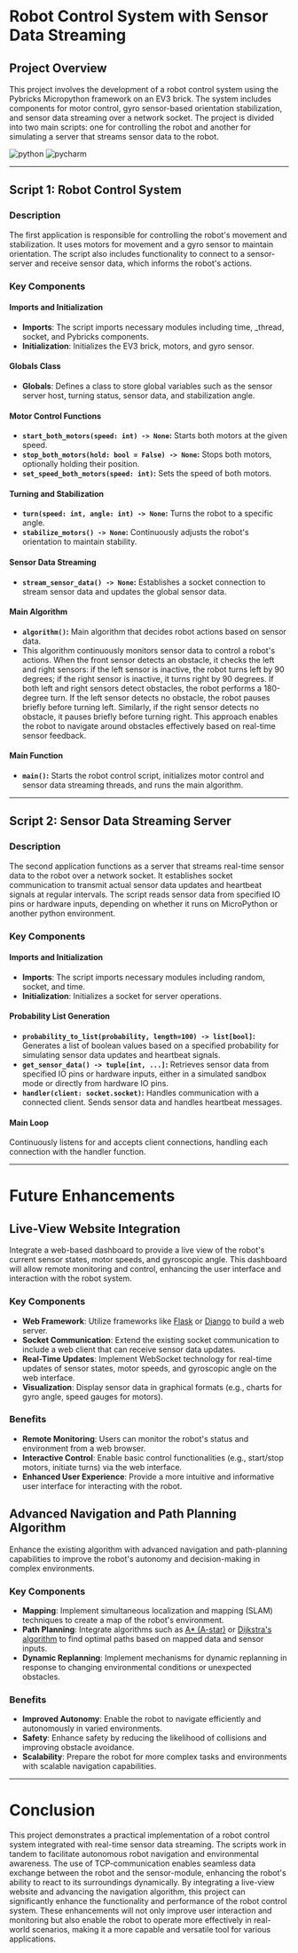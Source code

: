 # Robot Control System with Sensor Data Streaming
## Project Overview
This project involves the development of a robot control system using the Pybricks Micropython framework on an EV3 
brick. The system includes components for motor control, gyro sensor-based orientation stabilization, and sensor data 
streaming over a network socket. The project is divided into two main scripts: one for controlling the robot and another
for simulating a server that streams sensor data to the robot.

![python](https://img.shields.io/badge/MicroPython-14354C?style=for-the-badge&logo=python&logoColor=white) 
![pycharm](https://img.shields.io/badge/PyCharm-000000.svg?&style=for-the-badge&logo=PyCharm&logoColor=white)

--- 
## Script 1: Robot Control System
### Description
The first application is responsible for controlling the robot's movement and stabilization. It uses motors for movement
and a gyro sensor to maintain orientation. The script also includes functionality to connect to a sensor-server and 
receive sensor data, which informs the robot's actions.
### Key Components
#### Imports and Initialization
- **Imports**: The script imports necessary modules including time, _thread, socket, and Pybricks components.
- **Initialization**: Initializes the EV3 brick, motors, and gyro sensor.
#### Globals Class
- **Globals**: Defines a class to store global variables such as the sensor server host, turning status, sensor data, 
and stabilization angle.
#### Motor Control Functions
- **`start_both_motors(speed: int) -> None`:** Starts both motors at the given speed.
- **`stop_both_motors(hold: bool = False) -> None`:** Stops both motors, optionally holding their position.
- **`set_speed_both_motors(speed: int)`:** Sets the speed of both motors.
#### Turning and Stabilization
- **`turn(speed: int, angle: int) -> None`:** Turns the robot to a specific angle.
- **`stabilize_motors() -> None`:** Continuously adjusts the robot's orientation to maintain stability.
#### Sensor Data Streaming
- **`stream_sensor_data() -> None`:** Establishes a socket connection to stream sensor data and updates the global 
sensor data.
#### Main Algorithm
- **`algorithm()`:** Main algorithm that decides robot actions based on sensor data.
- This algorithm continuously monitors sensor data to control a robot's actions. When the front sensor detects an 
obstacle, it checks the left and right sensors: if the left sensor is inactive, the robot turns left by 90 degrees; 
if the right sensor is inactive, it turns right by 90 degrees. If both left and right sensors detect obstacles, the 
robot performs a 180-degree turn. If the left sensor detects no obstacle, the robot pauses briefly before turning left.
Similarly, if the right sensor detects no obstacle, it pauses briefly before turning right. This approach enables the 
robot to navigate around obstacles effectively based on real-time sensor feedback.
#### Main Function
- **`main()`:** Starts the robot control script, initializes motor control and sensor data streaming threads, and runs 
the main algorithm.

---
## Script 2: Sensor Data Streaming Server
### Description
The second application functions as a server that streams real-time sensor data to the robot over a network 
socket. It establishes socket communication to transmit actual sensor data updates and heartbeat signals at regular 
intervals. The script reads sensor data from specified IO pins or hardware inputs, depending on whether it runs on 
MicroPython or another python environment.

### Key Components
#### Imports and Initialization
- **Imports**: The script imports necessary modules including random, socket, and time.
- **Initialization**: Initializes a socket for server operations.
#### Probability List Generation
- **`probability_to_list(probability, length=100) -> list[bool]`:** Generates a list of boolean values based on a 
specified probability for simulating sensor data updates and heartbeat signals.
- **`get_sensor_data() -> tuple[int, ...]`:** Retrieves sensor data from specified IO pins or hardware inputs, either in
a simulated sandbox mode or directly from hardware IO pins.
- **`handler(client: socket.socket)`:** Handles communication with a connected client. Sends sensor data and handles 
heartbeat messages.
#### Main Loop
Continuously listens for and accepts client connections, handling each connection with the handler function.

---
# Future Enhancements
## Live-View Website Integration
Integrate a web-based dashboard to provide a live view of the robot's current sensor states, motor speeds, and 
gyroscopic angle. This dashboard will allow remote monitoring and control, enhancing the user interface and interaction 
with the robot system.
### Key Components
- **Web Framework**: Utilize frameworks like [Flask](https://pypi.org/project/Flask/) or 
[Django](https://pypi.org/project/Django/) to build a web server.
- **Socket Communication**: Extend the existing socket communication to include a web client that can receive sensor 
data updates.
- **Real-Time Updates**: Implement WebSocket technology for real-time updates of sensor states, motor speeds, and 
gyroscopic angle on the web interface.
- **Visualization**: Display sensor data in graphical formats (e.g., charts for gyro angle, speed gauges for motors).
### Benefits
- **Remote Monitoring**: Users can monitor the robot's status and environment from a web browser.
- **Interactive Control**: Enable basic control functionalities (e.g., start/stop motors, initiate turns) via the web 
interface.
- **Enhanced User Experience**: Provide a more intuitive and informative user interface for interacting with the robot.
## Advanced Navigation and Path Planning Algorithm
Enhance the existing algorithm with advanced navigation and path-planning capabilities to improve the robot's autonomy 
and decision-making in complex environments.
### Key Components
- **Mapping**: Implement simultaneous localization and mapping (SLAM) techniques to create a map of the robot's 
environment.
- **Path Planning**: Integrate algorithms such as [A* (A-star)](https://en.wikipedia.org/wiki/A*_search_algorithm) or 
[Dijkstra's algorithm](https://en.wikipedia.org/wiki/Dijkstra%27s_algorithm) to find optimal paths based on mapped data 
and sensor inputs.
- **Dynamic Replanning**: Implement mechanisms for dynamic replanning in response to changing environmental conditions 
or unexpected obstacles.
### Benefits
- **Improved Autonomy**: Enable the robot to navigate efficiently and autonomously in varied environments.
- **Safety**: Enhance safety by reducing the likelihood of collisions and improving obstacle avoidance.
- **Scalability**: Prepare the robot for more complex tasks and environments with scalable navigation capabilities.

---
# Conclusion
This project demonstrates a practical implementation of a robot control system integrated with real-time sensor data 
streaming. The scripts work in tandem to facilitate autonomous robot navigation and environmental awareness. The use of 
TCP-communication enables seamless data exchange between the robot and the sensor-module, enhancing the robot's ability 
to react to its surroundings dynamically.
By integrating a live-view website and advancing the navigation algorithm, this project can significantly enhance the 
functionality and performance of the robot control system. These enhancements will not only improve user interaction and
monitoring but also enable the robot to operate more effectively in real-world scenarios, making it a more capable and
versatile tool for various applications.
